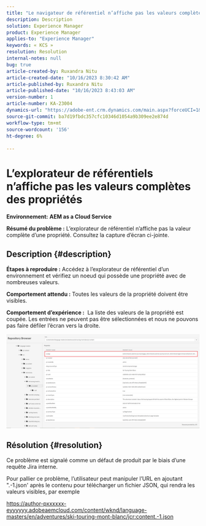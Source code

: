 ```yaml
---
title: "Le navigateur de référentiel n’affiche pas les valeurs complètes des propriétés"
description: Description
solution: Experience Manager
product: Experience Manager
applies-to: "Experience Manager"
keywords: « KCS »
resolution: Resolution
internal-notes: null
bug: true
article-created-by: Ruxandra Nitu
article-created-date: "10/16/2023 8:30:42 AM"
article-published-by: Ruxandra Nitu
article-published-date: "10/16/2023 8:43:03 AM"
version-number: 1
article-number: KA-23004
dynamics-url: "https://adobe-ent.crm.dynamics.com/main.aspx?forceUCI=1&pagetype=entityrecord&etn=knowledgearticle&id=68ec2944-fe6b-ee11-8df0-6045bd006e5a"
source-git-commit: ba7d19fbdc357cfc10346d1054a9b309ee2e874d
workflow-type: tm+mt
source-wordcount: '156'
ht-degree: 6%

---
```


# L’explorateur de référentiels n’affiche pas les valeurs complètes des propriétés


<b>Environnement:</b> <b>AEM as a Cloud Service</b>

<b>Résumé du problème :</b> L’explorateur de référentiel n’affiche pas la valeur complète d’une propriété. Consultez la capture d’écran ci-jointe.

## Description {#description}


<b>Étapes à reproduire :</b> Accédez à l’explorateur de référentiel d’un environnement et vérifiez un noeud qui possède une propriété avec de nombreuses valeurs.

<b>Comportement attendu :</b> Toutes les valeurs de la propriété doivent être visibles.

<b>Comportement d’expérience :</b>  La liste des valeurs de la propriété est coupée. Les entrées ne peuvent pas être sélectionnées et nous ne pouvons pas faire défiler l’écran vers la droite.



![](assets/05df7e78-ff6b-ee11-8df0-6045bd006e5a.png)


## Résolution {#resolution}


Ce problème est signalé comme un défaut de produit par le biais d’une requête Jira interne.

Pour pallier ce problème, l’utilisateur peut manipuler l’URL en ajoutant &quot;.-1.json&#39; après le contenu pour télécharger un fichier JSON, qui rendra les valeurs visibles, par exemple

https://author-pxxxxxx-eyyyyyy.adobeaemcloud.com/content/wknd/language-masters/en/adventures/ski-touring-mont-blanc/jcr:content.-1.json
